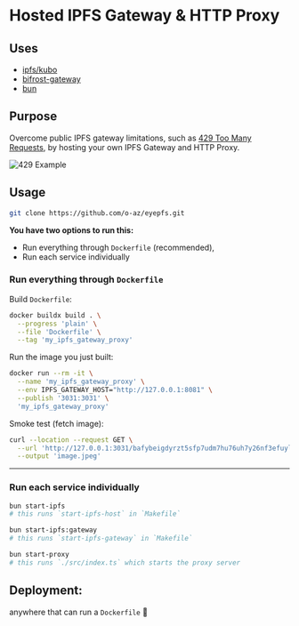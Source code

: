 # Hosted IPFS Gateway & HTTP Proxy

## Uses

- [ipfs/kubo](https://github.com/ipfs/kubo)
- [bifrost-gateway](https://github.com/ipfs/bifrost-gateway)
- [bun](https://bun.sh/)

## Purpose

Overcome public IPFS gateway limitations, such as [429 Too Many Requests](https://developer.mozilla.org/en-US/docs/Web/HTTP/Status/429), by hosting your own IPFS Gateway and HTTP Proxy.

![429 Example](https://github-production-user-asset-6210df.s3.amazonaws.com/23618431/261382276-f08af99b-fad0-4076-afbf-91d41b428147.png)

## Usage

```sh
git clone https://github.com/o-az/eyepfs.git
```

**You have two options to run this:**

- Run everything through `Dockerfile` (recommended),
- Run each service individually

### Run everything through `Dockerfile`

Build `Dockerfile`:

```sh
docker buildx build . \
  --progress 'plain' \
  --file 'Dockerfile' \
  --tag 'my_ipfs_gateway_proxy'
```

Run the image you just built:

```sh
docker run --rm -it \
  --name 'my_ipfs_gateway_proxy' \
  --env IPFS_GATEWAY_HOST="http://127.0.0.1:8081" \
  --publish '3031:3031' \
  'my_ipfs_gateway_proxy'
```

Smoke test (fetch image):

```sh
curl --location --request GET \
  --url 'http://127.0.0.1:3031/bafybeigdyrzt5sfp7udm7hu76uh7y26nf3efuylqabf3oclgtqy55fbzdi' \
  --output 'image.jpeg'
```

____

### Run each service individually

```sh
bun start-ipfs
# this runs `start-ipfs-host` in `Makefile`
```

```sh
bun start-ipfs:gateway
# this runs `start-ipfs-gateway` in `Makefile`
```

```sh
bun start-proxy
# this runs `./src/index.ts` which starts the proxy server
```

## Deployment:

anywhere that can run a `Dockerfile` 🐳
